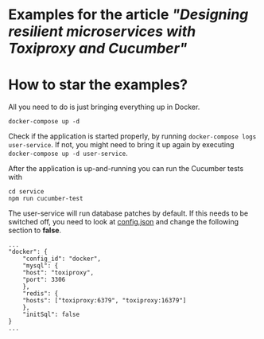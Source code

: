 # Examples for the article _"Designing resilient microservices with Toxiproxy and Cucumber"_

# How to star the examples?
All you need to do is just bringing everything up in Docker.
```
docker-compose up -d
```
Check if the application is started properly, by running `docker-compose logs user-service`. If not, you might need to bring it up again by executing `docker-compose up -d user-service`.

After the application is up-and-running you can run the Cucumber tests with
```
cd service
npm run cucumber-test
```

The user-service will run database patches by default. If this needs to be switched off, you need to look at [config.json][1] and change the following section to **false**.

```
...
"docker": {
    "config_id": "docker",
    "mysql": {
    "host": "toxiproxy",
    "port": 3306
    },
    "redis": {
    "hosts": ["toxiproxy:6379", "toxiproxy:16379"]
    },
    "initSql": false
}
...
```

[1]: service/app/config/config.json